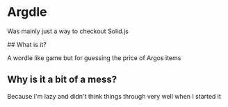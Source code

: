 # Argdle

Was mainly just a way to checkout Solid.js

## What is it?

A wordle like game but for guessing the price of Argos items

## Why is it a bit of a mess?

Because I'm lazy and didn't think things through very well when I started it
